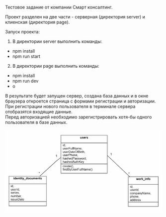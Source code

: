 Тестовое задание от компании Смарт консалтинг.

Проект разделен на две части - серверная (директория server) и клиенская (директория page).

Запуск проекта:

1.  В директории server выполнить команды:

-   npm install
-   npm run start

2.  В директории page выполнить команды:

-   npm install
-   npm run dev
-   o

В результате будет запущен сервер, создана база данных и в окне браузера откроется страница с формами регистрации и
авторизации.  
При регистрации нового пользователя в терминале сервера отобразятся входящие данные.  
Перед авторизацией необходимо зарегистрировать хотя-бы одного пользователя в базе данных.

![image](./UML.jpg)
